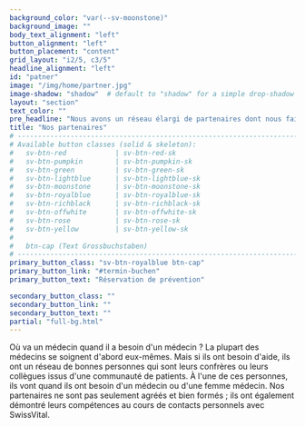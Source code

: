 ```yaml
---
background_color: "var(--sv-moonstone)"
background_image: ""
body_text_alignment: "left"
button_alignment: "left"
button_placement: "content"
grid_layout: "i2/5, c3/5"
headline_alignment: "left"
id: "patner"
image: "/img/home/partner.jpg"
image-shadow: "shadow"  # default to "shadow" for a simple drop-shadow effect
layout: "section"
text_color: ""
pre_headline: "Nous avons un réseau élargi de partenaires dont nous faisons confiance." 
title: "Nos partenaires"
# ------------------------------------------------------------------------------
# Available button classes (solid & skeleton):
#   sv-btn-red            | sv-btn-red-sk
#   sv-btn-pumpkin        | sv-btn-pumpkin-sk
#   sv-btn-green          | sv-btn-green-sk
#   sv-btn-lightblue      | sv-btn-lightblue-sk
#   sv-btn-moonstone      | sv-btn-moonstone-sk
#   sv-btn-royalblue      | sv-btn-royalblue-sk
#   sv-btn-richblack      | sv-btn-richblack-sk
#   sv-btn-offwhite       | sv-btn-offwhite-sk
#   sv-btn-rose           | sv-btn-rose-sk
#   sv-btn-yellow         | sv-btn-yellow-sk
#
#   btn-cap (Text Grossbuchstaben)
# ------------------------------------------------------------------------------
primary_button_class: "sv-btn-royalblue btn-cap"
primary_button_link: "#termin-buchen"
primary_button_text: "Réservation de prévention"

secondary_button_class: ""
secondary_button_link: ""
secondary_button_text: ""
partial: "full-bg.html"
---
```


Où va un médecin quand il a besoin d'un médecin ? 
La plupart des médecins se soignent d'abord eux-mêmes. Mais si ils ont besoin d'aide, ils ont un réseau de bonnes personnes qui sont leurs confrères ou leurs collègues issus d'une communauté de patients. À l'une de ces personnes, ils vont quand ils ont besoin d'un médecin ou d'une femme médecin. Nos partenaires ne sont pas seulement agréés et bien formés ; ils ont également démontré leurs compétences au cours de contacts personnels avec SwissVital.